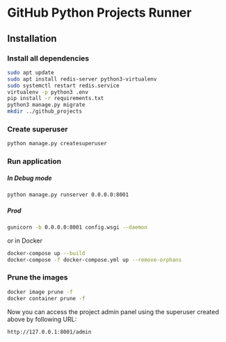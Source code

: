 # GitHub Python Projects Runner

## Installation

### Install all dependencies
```bash
sudo apt update
sudo apt install redis-server python3-virtualenv
sudo systemctl restart redis.service
virtualenv -p python3 .env
pip install -r requirements.txt
python3 manage.py migrate
mkdir ../github_projects
```

### Create superuser
```bash
python manage.py createsuperuser
```

### Run application
##### In Debug mode
```bash
python manage.py runserver 0.0.0.0:8001
```

##### Prod
```bash
gunicorn -b 0.0.0.0:8001 config.wsgi --daemon
```

or in Docker

```bash
docker-compose up --build
docker-compose -f docker-compose.yml up --remove-orphans
```

### Prune the images
```bash
docker image prune -f
docker container prune -f
```

Now you can access the project admin panel using the superuser created above by following URL:
```bash
http://127.0.0.1:8001/admin
```